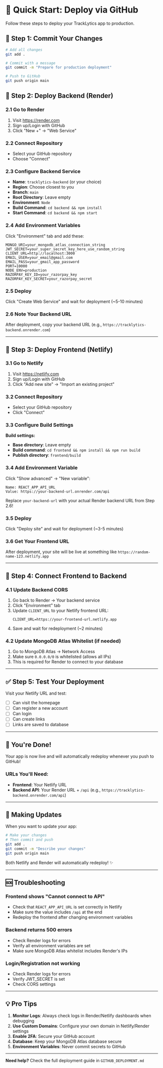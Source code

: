 # 🚀 Quick Start: Deploy via GitHub

Follow these steps to deploy your TrackLytics app to production.

## 📝 Step 1: Commit Your Changes

```bash
# Add all changes
git add .

# Commit with a message
git commit -m "Prepare for production deployment"

# Push to GitHub
git push origin main
```

## 🎯 Step 2: Deploy Backend (Render)

### 2.1 Go to Render
1. Visit https://render.com
2. Sign up/Login with GitHub
3. Click "New +" → "Web Service"

### 2.2 Connect Repository
- Select your GitHub repository
- Choose "Connect"

### 2.3 Configure Backend Service
- **Name**: `tracklytics-backend` (or your choice)
- **Region**: Choose closest to you
- **Branch**: `main`
- **Root Directory**: Leave empty
- **Environment**: `Node`
- **Build Command**: `cd backend && npm install`
- **Start Command**: `cd backend && npm start`

### 2.4 Add Environment Variables
Click "Environment" tab and add these:

```
MONGO_URI=your_mongodb_atlas_connection_string
JWT_SECRET=your_super_secret_key_here_use_random_string
CLIENT_URL=http://localhost:3000
EMAIL_USER=your_email@gmail.com
EMAIL_PASS=your_gmail_app_password
PORT=10000
NODE_ENV=production
RAZORPAY_KEY_ID=your_razorpay_key
RAZORPAY_KEY_SECRET=your_razorpay_secret
```

### 2.5 Deploy
Click "Create Web Service" and wait for deployment (~5-10 minutes)

### 2.6 Note Your Backend URL
After deployment, copy your backend URL (e.g., `https://tracklytics-backend.onrender.com`)

---

## 🎨 Step 3: Deploy Frontend (Netlify)

### 3.1 Go to Netlify
1. Visit https://netlify.com
2. Sign up/Login with GitHub
3. Click "Add new site" → "Import an existing project"

### 3.2 Connect Repository
- Select your GitHub repository
- Click "Connect"

### 3.3 Configure Build Settings

**Build settings:**
- **Base directory**: Leave empty
- **Build command**: `cd frontend && npm install && npm run build`
- **Publish directory**: `frontend/build`

### 3.4 Add Environment Variable

Click "Show advanced" → "New variable":

```
Name: REACT_APP_API_URL
Value: https://your-backend-url.onrender.com/api
```

Replace `your-backend-url` with your actual Render backend URL from Step 2.6!

### 3.5 Deploy
Click "Deploy site" and wait for deployment (~3-5 minutes)

### 3.6 Get Your Frontend URL
After deployment, your site will be live at something like `https://random-name-123.netlify.app`

---

## 🔗 Step 4: Connect Frontend to Backend

### 4.1 Update Backend CORS
1. Go back to Render → Your backend service
2. Click "Environment" tab
3. Update `CLIENT_URL` to your Netlify frontend URL:
   ```
   CLIENT_URL=https://your-frontend-url.netlify.app
   ```
4. Save and wait for redeployment (~2 minutes)

### 4.2 Update MongoDB Atlas Whitelist (if needed)
1. Go to MongoDB Atlas → Network Access
2. Make sure `0.0.0.0/0` is whitelisted (allows all IPs)
3. This is required for Render to connect to your database

---

## ✅ Step 5: Test Your Deployment

Visit your Netlify URL and test:
- [ ] Can visit the homepage
- [ ] Can register a new account
- [ ] Can login
- [ ] Can create links
- [ ] Links are saved to database

---

## 🎉 You're Done!

Your app is now live and will automatically redeploy whenever you push to GitHub!

### URLs You'll Need:
- **Frontend**: Your Netlify URL
- **Backend API**: Your Render URL + `/api` (e.g., `https://tracklytics-backend.onrender.com/api`)

---

## 🔄 Making Updates

When you want to update your app:
```bash
# Make your changes
# Then commit and push
git add .
git commit -m "Describe your changes"
git push origin main
```

Both Netlify and Render will automatically redeploy! ✨

---

## 🆘 Troubleshooting

### Frontend shows "Cannot connect to API"
- Check that `REACT_APP_API_URL` is set correctly in Netlify
- Make sure the value includes `/api` at the end
- Redeploy the frontend after changing environment variables

### Backend returns 500 errors
- Check Render logs for errors
- Verify all environment variables are set
- Make sure MongoDB Atlas whitelist includes Render's IPs

### Login/Registration not working
- Check Render logs for errors
- Verify JWT_SECRET is set
- Check CORS settings

---

## 💡 Pro Tips

1. **Monitor Logs**: Always check logs in Render/Netlify dashboards when debugging
2. **Use Custom Domains**: Configure your own domain in Netlify/Render settings
3. **Enable 2FA**: Secure your GitHub account
4. **Database**: Keep your MongoDB Atlas database secure
5. **Environment Variables**: Never commit secrets to GitHub

---

**Need help?** Check the full deployment guide in `GITHUB_DEPLOYMENT.md`

